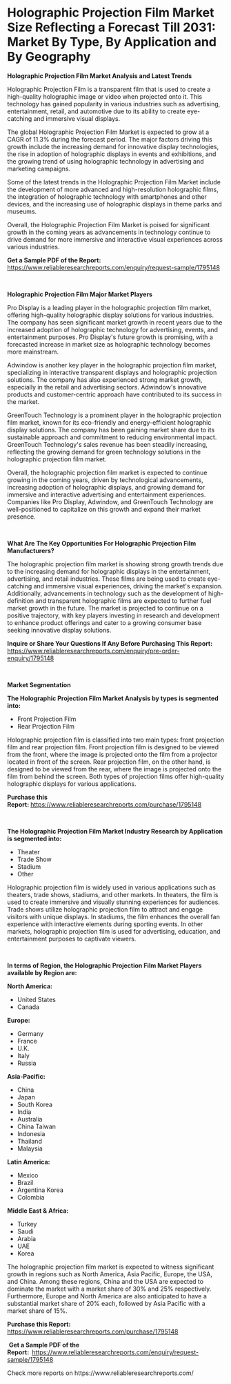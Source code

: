<p><h1>Holographic Projection Film Market Size Reflecting a Forecast Till 2031: Market By Type, By Application and By Geography</h1></p><p><strong>Holographic Projection Film Market Analysis and Latest Trends</strong></p>
<p><p>Holographic Projection Film is a transparent film that is used to create a high-quality holographic image or video when projected onto it. This technology has gained popularity in various industries such as advertising, entertainment, retail, and automotive due to its ability to create eye-catching and immersive visual displays.</p><p>The global Holographic Projection Film Market is expected to grow at a CAGR of 11.3% during the forecast period. The major factors driving this growth include the increasing demand for innovative display technologies, the rise in adoption of holographic displays in events and exhibitions, and the growing trend of using holographic technology in advertising and marketing campaigns.</p><p>Some of the latest trends in the Holographic Projection Film Market include the development of more advanced and high-resolution holographic films, the integration of holographic technology with smartphones and other devices, and the increasing use of holographic displays in theme parks and museums.</p><p>Overall, the Holographic Projection Film Market is poised for significant growth in the coming years as advancements in technology continue to drive demand for more immersive and interactive visual experiences across various industries.</p></p>
<p><strong>Get a Sample PDF of the Report:&nbsp;</strong> <a href="https://www.reliableresearchreports.com/enquiry/request-sample/1795148">https://www.reliableresearchreports.com/enquiry/request-sample/1795148</a></p>
<p>&nbsp;</p>
<p><strong>Holographic Projection Film Major Market Players</strong></p>
<p><p>Pro Display is a leading player in the holographic projection film market, offering high-quality holographic display solutions for various industries. The company has seen significant market growth in recent years due to the increased adoption of holographic technology for advertising, events, and entertainment purposes. Pro Display's future growth is promising, with a forecasted increase in market size as holographic technology becomes more mainstream.</p><p>Adwindow is another key player in the holographic projection film market, specializing in interactive transparent displays and holographic projection solutions. The company has also experienced strong market growth, especially in the retail and advertising sectors. Adwindow's innovative products and customer-centric approach have contributed to its success in the market.</p><p>GreenTouch Technology is a prominent player in the holographic projection film market, known for its eco-friendly and energy-efficient holographic display solutions. The company has been gaining market share due to its sustainable approach and commitment to reducing environmental impact. GreenTouch Technology's sales revenue has been steadily increasing, reflecting the growing demand for green technology solutions in the holographic projection film market.</p><p>Overall, the holographic projection film market is expected to continue growing in the coming years, driven by technological advancements, increasing adoption of holographic displays, and growing demand for immersive and interactive advertising and entertainment experiences. Companies like Pro Display, Adwindow, and GreenTouch Technology are well-positioned to capitalize on this growth and expand their market presence.</p></p>
<p>&nbsp;</p>
<p><strong>What Are The Key Opportunities For Holographic Projection Film Manufacturers?</strong></p>
<p><p>The holographic projection film market is showing strong growth trends due to the increasing demand for holographic displays in the entertainment, advertising, and retail industries. These films are being used to create eye-catching and immersive visual experiences, driving the market's expansion. Additionally, advancements in technology such as the development of high-definition and transparent holographic films are expected to further fuel market growth in the future. The market is projected to continue on a positive trajectory, with key players investing in research and development to enhance product offerings and cater to a growing consumer base seeking innovative display solutions.</p></p>
<p><strong>Inquire or Share Your Questions If Any Before Purchasing This Report:</strong> <a href="https://www.reliableresearchreports.com/enquiry/pre-order-enquiry/1795148">https://www.reliableresearchreports.com/enquiry/pre-order-enquiry/1795148</a></p>
<p>&nbsp;</p>
<p><strong>Market Segmentation</strong></p>
<p><strong>The Holographic Projection Film Market Analysis by types is segmented into:</strong></p>
<p><ul><li>Front Projection Film</li><li>Rear Projection Film</li></ul></p>
<p><p>Holographic projection film is classified into two main types: front projection film and rear projection film. Front projection film is designed to be viewed from the front, where the image is projected onto the film from a projector located in front of the screen. Rear projection film, on the other hand, is designed to be viewed from the rear, where the image is projected onto the film from behind the screen. Both types of projection films offer high-quality holographic displays for various applications.</p></p>
<p><strong>Purchase this Report:&nbsp;</strong><a href="https://www.reliableresearchreports.com/purchase/1795148">https://www.reliableresearchreports.com/purchase/1795148</a></p>
<p>&nbsp;</p>
<p><strong>The Holographic Projection Film Market Industry Research by Application is segmented into:</strong></p>
<p><ul><li>Theater</li><li>Trade Show</li><li>Stadium</li><li>Other</li></ul></p>
<p><p>Holographic projection film is widely used in various applications such as theaters, trade shows, stadiums, and other markets. In theaters, the film is used to create immersive and visually stunning experiences for audiences. Trade shows utilize holographic projection film to attract and engage visitors with unique displays. In stadiums, the film enhances the overall fan experience with interactive elements during sporting events. In other markets, holographic projection film is used for advertising, education, and entertainment purposes to captivate viewers.</p></p>
<p>&nbsp;</p>
<p><strong>In terms of Region, the Holographic Projection Film Market Players available by Region are:</strong></p>
<p>
    <p> <strong> North America: </strong>
        <ul>
            <li>United States</li>
            <li>Canada</li>
        </ul>
        </p> 
    <p> <strong> Europe: </strong>
        <ul>
            <li>Germany</li>
            <li>France</li>
            <li>U.K.</li>
            <li>Italy</li>
            <li>Russia</li>
        </ul>
        </p> 
    <p> <strong> Asia-Pacific: </strong>
        <ul>
            <li>China</li>
            <li>Japan</li>
            <li>South Korea</li>
            <li>India</li>
            <li>Australia</li>
            <li>China Taiwan</li>
            <li>Indonesia</li>
            <li>Thailand</li>
            <li>Malaysia</li>
        </ul>
        </p> 
    <p> <strong> Latin America: </strong>
        <ul>
            <li>Mexico</li>
            <li>Brazil</li>
            <li>Argentina Korea</li>
            <li>Colombia</li>
        </ul>
        </p> 
    <p> <strong> Middle East & Africa: </strong>
        <ul>
            <li>Turkey</li>
            <li>Saudi</li>
            <li>Arabia</li>
            <li>UAE</li>
            <li>Korea</li>
        </ul>
    </p>
    </p>
<p><p>The holographic projection film market is expected to witness significant growth in regions such as North America, Asia Pacific, Europe, the USA, and China. Among these regions, China and the USA are expected to dominate the market with a market share of 30% and 25% respectively. Furthermore, Europe and North America are also anticipated to have a substantial market share of 20% each, followed by Asia Pacific with a market share of 15%.</p></p>
<p><strong>Purchase this Report: </strong><a href="https://www.reliableresearchreports.com/purchase/1795148">https://www.reliableresearchreports.com/purchase/1795148</a></p>
<p>&nbsp;<strong>Get a Sample PDF of the Report:&nbsp;&nbsp;</strong><a href="https://www.reliableresearchreports.com/enquiry/request-sample/1795148">https://www.reliableresearchreports.com/enquiry/request-sample/1795148</a></p>
<p><strong></strong></p>
<p>Check more reports on https://www.reliableresearchreports.com/</p>
